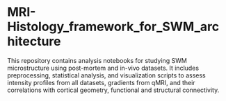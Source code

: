 # MRI-Histology_framework_for_SWM_architecture
This repository contains analysis notebooks for studying SWM microstructure using post-mortem and in-vivo datasets. It includes preprocessing, statistical analysis, and visualization scripts to assess intensity profiles from all datasets, gradients from qMRI, and their correlations with cortical geometry, functional and structural connectivity.
